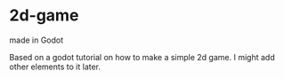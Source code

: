 # 2d-game
made in Godot

Based on a godot tutorial on how to make a simple 2d game. I might add other elements to it later.

